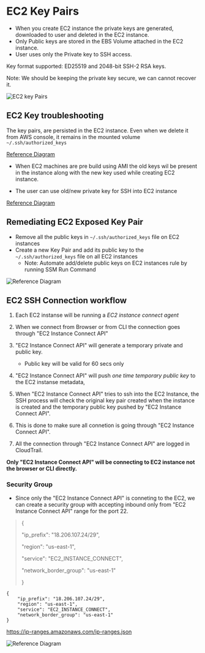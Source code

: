 # EC2 Key Pairs

- When you create EC2 instance the private keys are generated, downloaded to user and deleted in the EC2 instance. 
- Only Public keys are stored in the EBS Volume attached in the EC2 instance. 
- User uses only the Private key to SSH access.

Key format supported: ED25519 and 2048-bit SSH-2 RSA keys.

Note: We should be keeping the private key secure, we can cannot recover it.

![EC2 key Pairs](./key_pairs.png)


## EC2 Key troubleshooting

The key pairs, are persisted in the EC2 instance. Even when we delete it from AWS console, it remains in the mounted volume `~/.ssh/authorized_keys`

[Reference Diagram](./key_pairs_console.png)

- When EC2 machines are pre build using AMI the old keys wil be present in the instance along with the new key used while creating EC2 instance.

- The user can use old/new private key for SSH into EC2 instance

[Reference Diagram](./key_pair_old_new.png)


## Remediating EC2 Exposed Key Pair 

- Remove all the public keys in `~/.ssh/authorized_keys` file on EC2 instances
- Create a new Key Pair and add its public key to the `~/.ssh/authorized_keys` file on all EC2 instances
    - Note: Automate add/delete public keys on EC2 instances rule by running SSM Run Command

![Reference Diagram](./key_pair_exposed_remediating.png)


## EC2 SSH Connection workflow

1. Each EC2 instanse will be running a *EC2 instance connect agent*

2. When we connect from Browser or from CLI the connection goes through "EC2 Instance Connect API"

3. "EC2 Instance Connect API" will generate a temporary private and public key.
    - Public key will be valid for 60 secs only

4. "EC2 Instance Connect API" will push *one time temporary public key* to the EC2 instanse metadata, 

5. When "EC2 Instance Connect API" tries to ssh into the EC2 Instance, the SSH process will check the original key pair created when the instance is created and the temporary public key pushed by "EC2 Instance Connect API".

6. This is done to make sure all connetion is going through "EC2 Instance Connect API".

7. All the connection through "EC2 Instance Connect API" are logged in CloudTrail. 

**Only "EC2 Instance Connect API" will be connecting to EC2 instance not the browser or CLI directly.**

### Security Group
 - Since only the "EC2 Instance Connect API" is conneting to the EC2, we can create a security group with accepting inbound only from "EC2 Instance Connect API" range for the port 22.

> {
>
>   "ip_prefix": "18.206.107.24/29",
>
>   "region": "us-east-1",
>
>   "service": "EC2_INSTANCE_CONNECT",
>
>   "network_border_group": "us-east-1"
>
> }


    {
        "ip_prefix": "18.206.107.24/29",
        "region": "us-east-1",
        "service": "EC2_INSTANCE_CONNECT",
        "network_border_group": "us-east-1"
    }



https://ip-ranges.amazonaws.com/ip-ranges.json

![Reference Diagram](./instance_connect_working.png)



